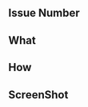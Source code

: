 <!-- reviewers와 assignee는 설정하셨는지, label을 설정했는지 확인해주세요! -->

## Issue Number

## What

## How

## ScreenShot

